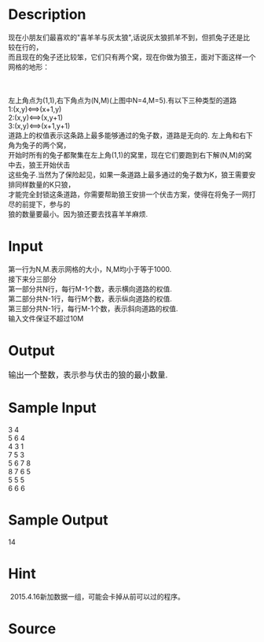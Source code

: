 
# Description

<div class="content"><div>现在小朋友们最喜欢的&#34;喜羊羊与灰太狼&#34;,话说灰太狼抓羊不到，但抓兔子还是比较在行的，</div>
<div>而且现在的兔子还比较笨，它们只有两个窝，现在你做为狼王，面对下面这样一个网格的地形：</div>
<p><span style="font-size: medium"> <img border="0" alt="" src="/source/bzoj/1001/img/aHR0cHM6Ly9seWRzeS5jb20vSnVkZ2VPbmxpbmUvaW1hZ2VzLzEwMDEuanBn.jpg"/> </span></p>
<div>左上角点为(1,1),右下角点为(N,M)(上图中N=4,M=5).有以下三种类型的道路 </div>
<div>1:(x,y)&lt;==&gt;(x+1,y) </div>
<div>2:(x,y)&lt;==&gt;(x,y+1) </div>
<div>3:(x,y)&lt;==&gt;(x+1,y+1) </div>
<div>道路上的权值表示这条路上最多能够通过的兔子数，道路是无向的. 左上角和右下角为兔子的两个窝，</div>
<div>开始时所有的兔子都聚集在左上角(1,1)的窝里，现在它们要跑到右下解(N,M)的窝中去，狼王开始伏击</div>
<div>这些兔子.当然为了保险起见，如果一条道路上最多通过的兔子数为K，狼王需要安排同样数量的K只狼，</div>
<div>才能完全封锁这条道路，你需要帮助狼王安排一个伏击方案，使得在将兔子一网打尽的前提下，参与的</div>
<div>狼的数量要最小。因为狼还要去找喜羊羊麻烦.</div></div>

# Input

<div class="content"><div>第一行为N,M.表示网格的大小，N,M均小于等于1000.</div>
<div>接下来分三部分</div>
<div>第一部分共N行，每行M-1个数，表示横向道路的权值. </div>
<div>第二部分共N-1行，每行M个数，表示纵向道路的权值. </div>
<div>第三部分共N-1行，每行M-1个数，表示斜向道路的权值. </div>
<div>输入文件保证不超过10M</div></div>

# Output

<div class="content"><p><span style="font-size: medium">输出一个整数，表示参与伏击的狼的最小数量. </span></p></div>

# Sample Input

<div class="content"><span class="sampledata">3 4<br/>
5 6 4<br/>
4 3 1<br/>
7 5 3<br/>
5 6 7 8<br/>
8 7 6 5<br/>
5 5 5<br/>
6 6 6</span></div>

# Sample Output

<div class="content"><span class="sampledata">14</span></div>

# Hint

<div class="content"><p></p><p> 2015.4.16新加数据一组，可能会卡掉从前可以过的程序。</p><p></p></div>

# Source

<div class="content"><p><a href="problemset.php?search="></a></p></div>

